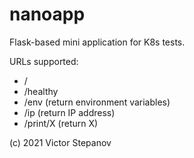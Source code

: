# nanoapp

Flask-based mini application for K8s tests.

URLs supported:

- /
- /healthy
- /env (return environment variables)
- /ip (return IP address)
- /print/X (return X)

(c) 2021 Victor Stepanov

